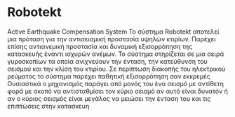 # Robotekt
Active Earthquake Compensation System
  Το σύστημα Robotekt  αποτελεί μια πρόταση για την αντισεισμική προστασία υψηλών κτιρίων.  Παρέχει επίσης αντιανεμική  προστασία και δυναμική εξισορρόπηση της  κατασκευής  έναντι ισχυρών ανέμων. 
Το σύστημα στηρίζεται σε μια σειρά γυροσκοπίων   τα οποία ανιχνεύουν την ένταση, την κατεύθυνση του σεισμού και την κλίση του κτιρίου. Σε περίπτωση διακοπής του ηλεκτρικού ρεύματος το σύστημα  παρέχει παθητική εξισορρόπηση σαν εκκρεμές
Ουσιαστικά ο μηχανισμός  παράγει από μονός του ένα σεισμό με αντίθετη φορά με σκοπό να αντισταθμίσει   τον  κύριο  σεισμό αν αυτό είναι δυνατόν ή αν ο κύριος σεισμός είναι   μεγάλος  να μειώσει την ένταση του και τις επιπτώσεις στην κατασκευη
